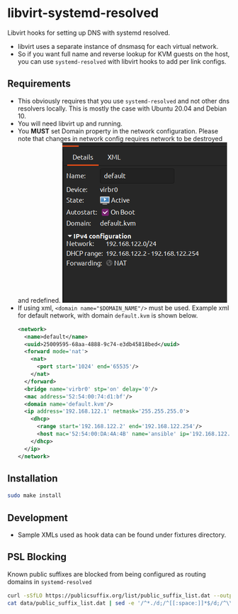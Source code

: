 <!-- markdownlint-disable MD033 -->

# libvirt-systemd-resolved

Libvirt hooks for setting up DNS with systemd resolved.

- libvirt uses a separate instance of dnsmasq for each virtual network.
- So if you want full name and reverse lookup for KVM guests on the host,
you can use `systemd-resolved` with libvirt hooks to add per link configs.

## Requirements

- This obviously requires that you use `systemd-resolved` and not other dns resolvers locally.
This is mostly the case with Ubuntu 20.04 and Debian 10.
- You will need libvirt up and running.
- You **MUST** set Domain property in the network configuration. Please note that changes in network config requires network to be destroyed and redefined.
![libvirt-network-ui](./docs/img/libvirt-network-ui.png)
- If using xml, `<domain name="$DOMAIN_NAME"/>` must be used. Example xml for default network,
with domain `default.kvm` is shown below.
  ```xml
  <network>
    <name>default</name>
    <uuid>25009595-68aa-4888-9c74-e3db45818bed</uuid>
    <forward mode='nat'>
      <nat>
        <port start='1024' end='65535'/>
      </nat>
    </forward>
    <bridge name='virbr0' stp='on' delay='0'/>
    <mac address='52:54:00:74:d1:bf'/>
    <domain name='default.kvm'/>
    <ip address='192.168.122.1' netmask='255.255.255.0'>
      <dhcp>
        <range start='192.168.122.2' end='192.168.122.254'/>
        <host mac='52:54:00:DA:4A:4B' name='ansible' ip='192.168.122.129'/>
      </dhcp>
    </ip>
  </network>
  ```

## Installation

```sh
sudo make install
```

## Development

- Sample XMLs used as hook data can be found under fixtures directory.

## PSL Blocking

Known public suffixes are blocked from being configured as routing domains in `systemd-resolved`

```sh
curl -sSfLO https://publicsuffix.org/list/public_suffix_list.dat --output data/public_suffix_list.dat
cat data/public_suffix_list.dat | sed -e '/^*./d;/^[[:space:]]*$/d;/^\\/\\/*/d;/^\!/d;s/^/    \'/;s/$/\',/' | sed -e '1s/^/PSL_DOMAINS = [\n/;$a]' > psldata.py
```
